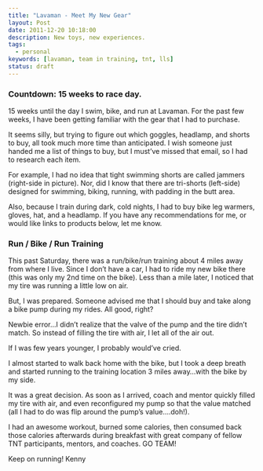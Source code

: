 ```yaml
---
title: "Lavaman - Meet My New Gear"
layout: Post
date: 2011-12-20 10:18:00
description: New toys, new experiences.
tags:
  - personal
keywords: [lavaman, team in training, tnt, lls]
status: draft
---
```


### Countdown: 15 weeks to race day.

15 weeks until the day I swim, bike, and run at Lavaman. For the past few weeks, I have been getting familiar with the gear that I had to purchase.

It seems silly, but trying to figure out which goggles, headlamp, and shorts to buy, all took much more time than anticipated. I wish someone just handed me a list of things to buy, but I must’ve missed that email, so I had to research each item.

For example, I had no idea that tight swimming shorts are called jammers (right-side in picture). Nor, did I know that there are tri-shorts (left-side) designed for swimming, biking, running, with padding in the butt area.

Also, because I train during dark, cold nights, I had to buy bike leg warmers, gloves, hat, and a headlamp. If you have any recommendations for me, or would like links to products below, let me know.

### Run / Bike / Run Training

This past Saturday, there was a run/bike/run training about 4 miles away from where I live. Since I don’t have a car, I had to ride my new bike there (this was only my 2nd time on the bike). Less than a mile later, I noticed that my tire was running a little low on air.

But, I was prepared. Someone advised me that I should buy and take along a bike pump during my rides. All good, right?

Newbie error…I didn’t realize that the valve of the pump and the tire didn’t match. So instead of filling the tire with air, I let all of the air out.

If I was few years younger, I probably would’ve cried.

I almost started to walk back home with the bike, but I took a deep breath and started running to the training location 3 miles away…with the bike by my side.

It was a great decision. As soon as I arrived, coach and mentor quickly filled my tire with air, and even reconfigured my pump so that the value matched (all I had to do was flip around the pump’s value….doh!).

I had an awesome workout, burned some calories, then consumed back those calories afterwards during breakfast with great company of fellow TNT participants, mentors, and coaches. GO TEAM!

Keep on running!
Kenny
